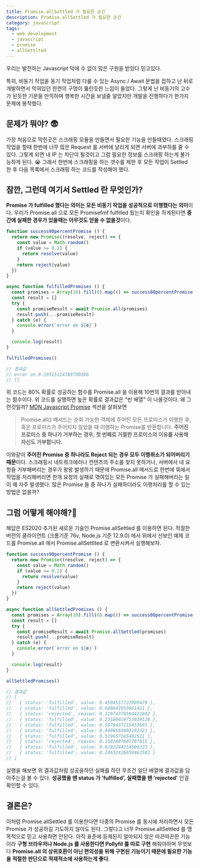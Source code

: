 ```yaml
---
title: Promise.allSettled 가 필요한 순간
description: Promise.allSettled 가 필요한 순간
category: javascript
tags:
  - web development
  - javascript
  - promise
  - allSettlted
---
```


우리는 발전하는 Javascript 덕에 수 없이 많은 구원을 받았다 믿고있다.

특히, 비동기 작업을 동기 작업처럼 다룰 수 있는 Async / Await 문법을 접하고 난 뒤로 개발하면서 막혀있던 한켠의 구멍이 뚫린듯한 느낌이 들었다. 그렇게 난 비동기의 고수가 된듯한 기분을 만끽하며 행복한 시간을 보낼줄 알았지만 개발을 진행하다가 한가지 문제에 봉착했다.


## 문제가 뭐야? 😨

가장 처음으로 막힌곳은 스크래핑 모듈을 만들면서 필요한 기능을 만들때였다. 스크래핑 작업을 할때 한번에 너무 많은 Request 를 서버에 날리게 되면 서버에 과부하를 줄 수 있다. 그렇게 되면 내 IP 는 차단이 될것이고 그럼 필요한 정보를 스크래핑 하는게 불가능하게 된다. 😭 그래서 한번에 스크래핑을 하는 갯수를 제한 후 모든 작업이 Settled 한 후 다음 목록에서 스크래핑 하는 코드를 작성해야 했다.


## 잠깐, 그런데 여기서 Settled 란 무엇인가?

**Promise 가 fulfilled 했다는 의미는 모든 비동기 작업을 성공적으로 이행했다는 의미**이다.
우리가 Promise.all 으로 모든 Promisefmf fulfilled 됬는지 확인을 하게된다면 **중간에 실패한 경우가 있을때는 아무것도 얻을 수 없을것**이다.

```jsx
function success90percentPromise () {
  return new Promise((resolve, reject) => {
    const value = Math.random()
    if (value >= 0.2) {
      return resolve(value)
    }
    return reject(value)
  })
}

async function fulfilledPromises () {
  const promises = Array(10).fill(0).map(() => success80percentPromise())
  const result = []
  try {
    const promiseResult = await Promise.all(promises)
    result.push(...promiseResult)
  } catch (e) {
    console.error(`error on ${e}`)
  }

  console.log(result)
}

fulfilledPromises()

// 결과값
// error on 0.19315114789790266
// []
```

위 코드는 80% 확률로 성공하는 함수를 Promise.all 을 이용해 10번의 결과를 받아내는 함수이다. 위 코드를 실행하면 높은 확률로 결과값은 "빈 배열" 이 나올것이다. 왜 그런것일까? [MDN Javascript Promise](https://developer.mozilla.org/ko/docs/Web/JavaScript/Reference/Global_Objects/Promise/all) 섹션을 살펴보면

> Promise.all() 메서드는 순회 가능한 객체에 주어진 모든 프로미스가 이행한 후, 혹은 프로미스가 주어지지 않았을 때 이행하는 Promise를 반환합니다. **주어진 프로미스 중 하나가 거부하는 경우, 첫 번째로 거절한 프로미스의 이유를 사용해 자신도 거부합니다.**

이와같이 **주어진 Promise 중 하나라도 Reject 되는 경우 모두 이행취소가 되어버리기 때문**이다.
스크래핑시 네트워크에러나 컨텐츠의 주소를 찾지 못하거나, 서버에서 내 요청을 거부해버리는 경우가 왕왕 발생하기 때문에 Promise.all 메서드로 한번에 묶에서 작업을 처리해버리면 한개 요청의 실패로 엮여있는 모든 Promise 가 실패해버리는 일이 꽤 자주 발생했다. 많은 Promise 들 중 하나가 실패하더라도 이행처리를 할 수 있는 방법은 없을까?


## 그럼 어떻게 해야해?🤔

해답은 ES2020 추가된 새로운 기술인 Promise.allSettled 를 이용하면 된다. 적절한 버전의 클라이언트 (크롬기준 76v, Node.js 기준 12.9.0) 에서 위에서 선보인 예제 코드를 Promise.all 에서 Promise.allSettlted 로 변환시켜서 실행해보자.

```jsx
function success90percentPromise () {
  return new Promise((resolve, reject) => {
    const value = Math.random()
    if (value >= 0.2) {
      return resolve(value)
    }
    return reject(value)
  })
}

async function allSettledPromises () {
  const promises = Array(10).fill(0).map(() => success80percentPromise())
  const result = []
  try {
    const promiseResult = await Promise.allSettled(promises)
    result.push(...promiseResult)
  } catch (e) {
    console.error(`error on ${e}`)
  }

  console.log(result)
}

allSettledPromises()

// 결과값
// [
//   { status: 'fulfilled', value: 0.4504557722909479 },
//   { status: 'fulfilled', value: 0.680841653861421 },
//   { status: 'rejected', reason: 0.11974379594422802 },
//   { status: 'fulfilled', value: 0.23180419753039128 },
//   { status: 'fulfilled', value: 0.5970437215433655 },
//   { status: 'fulfilled', value: 0.9409583003192321 },
//   { status: 'fulfilled', value: 0.519657245482521 },
//   { status: 'rejected', reason: 0.1582887607787815 },
//   { status: 'fulfilled', value: 0.6292244254606323 },
//   { status: 'fulfilled', value: 0.24632426659463502 }
// ]
```

실행을 해보면 위 결과값처럼 성공을하던 실패를 하던 무조건 일단 배열에 결과값을 담아주는걸 볼 수 있다. **성공했을 땐 status 가 'fulfilled', 실패했을 땐 'rejected'** 인걸 확인할 수 있다.


## 결론은?

이처럼 Promise.allSettled 를 이용한다면 다중의 Promise 를 동시에 처리하면서 모든 Promise 가 성공하길 기도하지 않아도 된다. 그렇다고 너무 Promise.allSettled 를 맹목적으로 믿고 사용하면 안된다. 아직 표준에 등제된지 얼마되지 않은 따끈따끈한 기능이라 **구형 브라우저나 Node.js 를 사용한다면 Pollyfil 를 따로 구현** 해줘야하며 무엇보다 **Promise.all 의 상위호환이 아닌 편의성을 위해 구현된 기능이기 때문에 필요한 기능을 적절한 판단으로 적재적소에 사용하는게 좋다**.

